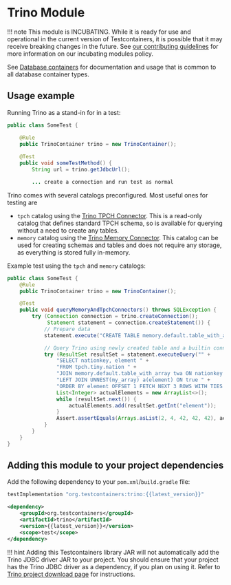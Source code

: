 # Trino Module

!!! note
    This module is INCUBATING. While it is ready for use and operational in the current version of Testcontainers, it is possible that it may receive breaking changes in the future. See [our contributing guidelines](/contributing/#incubating-modules) for more information on our incubating modules policy.

See [Database containers](./index.md) for documentation and usage that is common to all database container types.

## Usage example

Running Trino as a stand-in for in a test:

```java
public class SomeTest {

    @Rule
    public TrinoContainer trino = new TrinoContainer();
    
    @Test
    public void someTestMethod() {
        String url = trino.getJdbcUrl();

        ... create a connection and run test as normal
```

Trino comes with several catalogs preconfigured. Most useful ones for testing are

* `tpch` catalog using the [Trino TPCH Connector](https://trino.io/docs/current/connector/tpch.html).
  This is a read-only catalog that defines standard TPCH schema, so is available for querying without a need
  to create any tables.
* `memory` catalog using the [Trino Memory Connector](https://trino.io/docs/current/connector/memory.html).
  This catalog can be used for creating schemas and tables and does not require any storage, as everything
  is stored fully in-memory.

Example test using the `tpch` and `memory` catalogs:

```java
public class SomeTest {
    @Rule
    public TrinoContainer trino = new TrinoContainer();

    @Test
    public void queryMemoryAndTpchConnectors() throws SQLException {
        try (Connection connection = trino.createConnection();
             Statement statement = connection.createStatement()) {
            // Prepare data
            statement.execute("CREATE TABLE memory.default.table_with_array AS SELECT 1 id, ARRAY[1, 42, 2, 42, 4, 42] my_array");

            // Query Trino using newly created table and a builtin connector
            try (ResultSet resultSet = statement.executeQuery("" +
                "SELECT nationkey, element " +
                "FROM tpch.tiny.nation " +
                "JOIN memory.default.table_with_array twa ON nationkey = twa.id " +
                "LEFT JOIN UNNEST(my_array) a(element) ON true " +
                "ORDER BY element OFFSET 1 FETCH NEXT 3 ROWS WITH TIES ")) {
                List<Integer> actualElements = new ArrayList<>();
                while (resultSet.next()) {
                    actualElements.add(resultSet.getInt("element"));
                }
                Assert.assertEquals(Arrays.asList(2, 4, 42, 42, 42), actualElements);
            }
        }
    }
}
```

## Adding this module to your project dependencies

Add the following dependency to your `pom.xml`/`build.gradle` file:

```groovy tab='Gradle'
testImplementation "org.testcontainers:trino:{{latest_version}}"
```

```xml tab='Maven'
<dependency>
    <groupId>org.testcontainers</groupId>
    <artifactId>trino</artifactId>
    <version>{{latest_version}}</version>
    <scope>test</scope>
</dependency>
```

!!! hint
    Adding this Testcontainers library JAR will not automatically add the Trino JDBC driver JAR to your project.
    You should ensure that your project has the Trino JDBC driver as a dependency, if you plan on using it.
    Refer to [Trino project download page](https://trino.io/download.html) for instructions.


